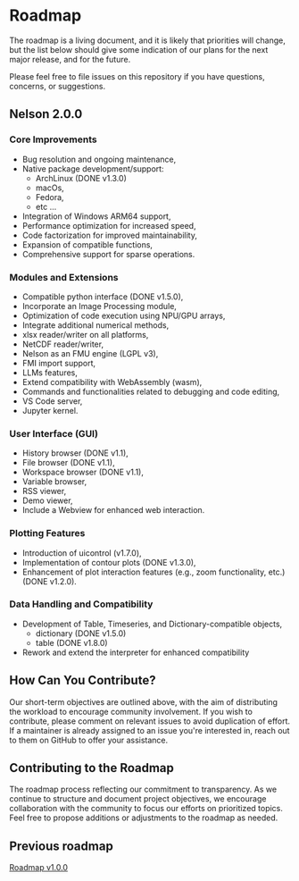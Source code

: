# Roadmap

The roadmap is a living document, and it is likely that priorities will change, but the list below should give some indication of our plans for the next major release, and for the future.

Please feel free to file issues on this repository if you have questions, concerns, or suggestions.

## Nelson 2.0.0

### Core Improvements

- Bug resolution and ongoing maintenance,
- Native package development/support:
  - ArchLinux (DONE v1.3.0)
  - macOs,
  - Fedora,
  - etc ...
- Integration of Windows ARM64 support,
- Performance optimization for increased speed,
- Code factorization for improved maintainability,
- Expansion of compatible functions,
- Comprehensive support for sparse operations.

### Modules and Extensions

- Compatible python interface (DONE v1.5.0),
- Incorporate an Image Processing module,
- Optimization of code execution using NPU/GPU arrays,
- Integrate additional numerical methods,
- xlsx reader/writer on all platforms,
- NetCDF reader/writer,
- Nelson as an FMU engine (LGPL v3),
- FMI import support,
- LLMs features,
- Extend compatibility with WebAssembly (wasm),
- Commands and functionalities related to debugging and code editing,
- VS Code server,
- Jupyter kernel.

### User Interface (GUI)

- History browser (DONE v1.1),
- File browser (DONE v1.1),
- Workspace browser (DONE v1.1),
- Variable browser,
- RSS viewer,
- Demo viewer,
- Include a Webview for enhanced web interaction.

### Plotting Features

- Introduction of uicontrol (v1.7.0),
- Implementation of contour plots (DONE v1.3.0),
- Enhancement of plot interaction features (e.g., zoom functionality, etc.) (DONE v1.2.0).

### Data Handling and Compatibility

- Development of Table, Timeseries, and Dictionary-compatible objects,
  - dictionary (DONE v1.5.0)
  - table (DONE v1.8.0)
- Rework and extend the interpreter for enhanced compatibility

## How Can You Contribute?

Our short-term objectives are outlined above, with the aim of distributing the workload to encourage community involvement. If you wish to contribute, please comment on relevant issues to avoid duplication of effort. If a maintainer is already assigned to an issue you're interested in, reach out to them on GitHub to offer your assistance.

## Contributing to the Roadmap

The roadmap process reflecting our commitment to transparency. As we continue to structure and document project objectives, we encourage collaboration with the community to focus our efforts on prioritized topics. Feel free to propose additions or adjustments to the roadmap as needed.

## Previous roadmap

[Roadmap v1.0.0](ROADMAP-1.0.0.md)
